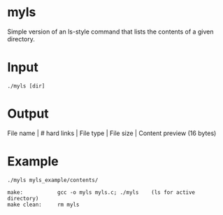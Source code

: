 # myls
Simple version of an ls-style command that lists the contents of a given directory.
# Input
    ./myls [dir]

# Output
  File name | # hard links | File type | File size | Content preview (16 bytes)

# Example
    ./myls myls_example/contents/

    make:           gcc -o myls myls.c; ./myls    (ls for active directory)
    make clean:     rm myls
